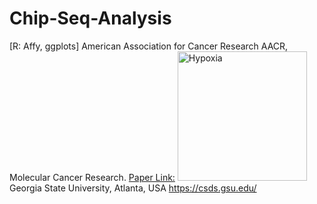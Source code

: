 # Chip-Seq-Analysis
[R: Affy, ggplots]
American Association for Cancer Research AACR, Molecular Cancer Research. [Paper Link:](https://pubmed.ncbi.nlm.nih.gov/34933912/)
<img width="207" alt="Hypoxia" src="https://github.com/spawar2/Chip-Seq-Analysis/assets/25118302/28b543a0-72a3-4cdc-89a0-388c79111048">
Georgia State University, Atlanta, USA
https://csds.gsu.edu/
